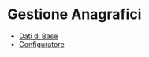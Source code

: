# Gestione Anagrafici
- [Dati di Base](Documentazione%20SmeUP/NWS/NTI/000020/BR/_sidebar.md)
- [Configuratore](Documentazione%20SmeUP/NWS/NTI/000020/CF/_sidebar.md)

